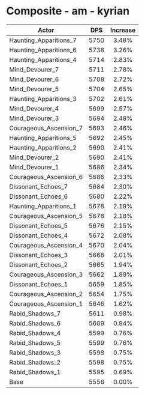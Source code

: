 # Composite - am - kyrian
| Actor | DPS | Increase |
|---|:---:|:---:|
|Haunting_Apparitions_7|5750|3.48%|
|Haunting_Apparitions_6|5738|3.26%|
|Haunting_Apparitions_4|5714|2.83%|
|Mind_Devourer_7|5711|2.78%|
|Mind_Devourer_6|5708|2.72%|
|Mind_Devourer_5|5704|2.65%|
|Haunting_Apparitions_3|5702|2.61%|
|Mind_Devourer_4|5699|2.57%|
|Mind_Devourer_3|5694|2.48%|
|Courageous_Ascension_7|5693|2.46%|
|Haunting_Apparitions_5|5692|2.45%|
|Haunting_Apparitions_2|5690|2.41%|
|Mind_Devourer_2|5690|2.41%|
|Mind_Devourer_1|5686|2.34%|
|Courageous_Ascension_6|5686|2.33%|
|Dissonant_Echoes_7|5684|2.30%|
|Dissonant_Echoes_6|5680|2.22%|
|Haunting_Apparitions_1|5678|2.19%|
|Courageous_Ascension_5|5678|2.18%|
|Dissonant_Echoes_5|5676|2.15%|
|Dissonant_Echoes_4|5672|2.08%|
|Courageous_Ascension_4|5670|2.04%|
|Dissonant_Echoes_3|5668|2.01%|
|Dissonant_Echoes_2|5665|1.94%|
|Courageous_Ascension_3|5662|1.89%|
|Dissonant_Echoes_1|5659|1.85%|
|Courageous_Ascension_2|5654|1.75%|
|Courageous_Ascension_1|5646|1.62%|
|Rabid_Shadows_7|5611|0.98%|
|Rabid_Shadows_6|5609|0.94%|
|Rabid_Shadows_4|5599|0.76%|
|Rabid_Shadows_5|5599|0.76%|
|Rabid_Shadows_3|5598|0.75%|
|Rabid_Shadows_2|5598|0.75%|
|Rabid_Shadows_1|5595|0.69%|
|Base|5556|0.00%|

